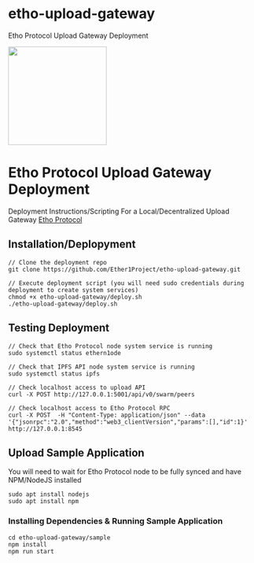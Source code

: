 # etho-upload-gateway
Etho Protocol Upload Gateway Deployment

<div class="bg-gray-dark">
<img src="https://github.com/Ether1Project/Ether-1-Branding/raw/master/PNG%20Logos/ethoProtocolBlack.png" width="200" />
</div>

# Etho Protocol Upload Gateway Deployment

Deployment Instructions/Scripting For a Local/Decentralized Upload Gateway [Etho Protocol](https://ethoprotocol.com)

## Installation/Deplopyment
```
// Clone the deployment repo
git clone https://github.com/Ether1Project/etho-upload-gateway.git

// Execute deployment script (you will need sudo credentials during deployment to create system services)
chmod +x etho-upload-gateway/deploy.sh
./etho-upload-gateway/deploy.sh
```

## Testing Deployment
```
// Check that Etho Protocol node system service is running
sudo systemctl status ethern1ode

// Check that IPFS API node system service is running
sudo systemctl status ipfs

// Check localhost access to upload API
curl -X POST http://127.0.0.1:5001/api/v0/swarm/peers

// Check localhost access to Etho Protocol RPC
curl -X POST  -H "Content-Type: application/json" --data '{"jsonrpc":"2.0","method":"web3_clientVersion","params":[],"id":1}' http://127.0.0.1:8545
```

## Upload Sample Application 
You will need to wait for Etho Protocol node to be fully synced and have NPM/NodeJS installed
```
sudo apt install nodejs
sudo apt install npm
```
### Installing Dependencies & Running Sample Application
```
cd etho-upload-gateway/sample
npm install
npm run start
```
